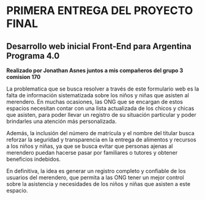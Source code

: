 # PRIMERA ENTREGA DEL PROYECTO FINAL

## Desarrollo web inicial Front-End para Argentina Programa 4.0

**Realizado por Jonathan Asnes juntos a mis compañeros del grupo 3 comision 170** 

La problematica que se busca resolver a través de este formulario web es la falta de información sistematizada sobre los niños y niñas que asisten al merendero. En muchas ocasiones, las ONG que se encargan de estos espacios necesitan contar con una lista actualizada de los chicos y chicas que asisten, para poder llevar un registro de su situación particular y poder brindarles una atención más personalizada.

Además, la inclusión del número de matrícula y el nombre del titular busca reforzar la seguridad y transparencia en la entrega de alimentos y recursos a los niños y niñas, ya que se busca evitar que personas ajenas al merendero puedan hacerse pasar por familiares o tutores y obtener beneficios indebidos.

En definitiva, la idea es generar un registro completo y confiable de los usuarios del merendero, que permita a las ONG tener un mejor control sobre la asistencia y necesidades de los niños y niñas que asisten a este espacio.

